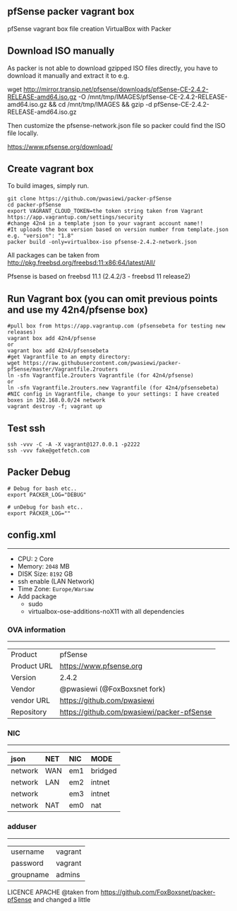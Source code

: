 ## pfSense packer vagrant box
pfSense vagrant box file creation VirtualBox with Packer

## Download ISO manually
As packer is not able to download gzipped ISO files directly, you have to download it manually and extract it to e.g. 

wget http://mirror.transip.net/pfsense/downloads/pfSense-CE-2.4.2-RELEASE-amd64.iso.gz -O /mnt/tmp/IMAGES/pfSense-CE-2.4.2-RELEASE-amd64.iso.gz && cd /mnt/tmp/IMAGES && gzip -d pfSense-CE-2.4.2-RELEASE-amd64.iso.gz 

Then customize the pfsense-network.json file so packer could find the ISO file locally.

https://www.pfsense.org/download/

## Create vagrant box
To build images, simply run.

```
git clone https://github.com/pwasiewi/packer-pfSense
cd packer-pfSense
export VAGRANT_CLOUD_TOKEN=the token string taken from Vagrant https://app.vagrantup.com/settings/security
#change 42n4 in a template json to your vagrant account name!!
#It uploads the box version based on version number from template.json e.g. "version": "1.8"
packer build -only=virtualbox-iso pfsense-2.4.2-network.json
```

All packages can be taken from http://pkg.freebsd.org/freebsd:11:x86:64/latest/All/

Pfsense is based on freebsd 11.1 (2.4.2/3 - freebsd 11 release2)

## Run Vagrant box (you can omit previous points and use my 42n4/pfsense box)

```
#pull box from https://app.vagrantup.com (pfsensebeta for testing new releases)
vagrant box add 42n4/pfsense
or
vagrant box add 42n4/pfsensebeta
#get Vagrantfile to an empty directory:
wget https://raw.githubusercontent.com/pwasiewi/packer-pfSense/master/Vagrantfile.2routers
ln -sfn Vagrantfile.2routers Vagrantfile (for 42n4/pfsense)
or 
ln -sfn Vagrantfile.2routers.new Vagrantfile (for 42n4/pfsensebeta)
#NIC config in Vagrantfile, change to your settings: I have created boxes in 192.168.0.0/24 network
vagrant destroy -f; vagrant up
```

## Test ssh
```
ssh -vvv -C -A -X vagrant@127.0.0.1 -p2222
ssh -vvv fake@getfetch.com

```


## Packer Debug

```shell
# Debug for bash etc..
export PACKER_LOG="DEBUG"

# unDebug for bash etc..
export PACKER_LOG=""
```


## config.xml
---

* CPU: `2` Core
* Memory: `2048` MB
* DISK Size: `8192` GB
* ssh enable (LAN Network)
* Time Zone: `Europe/Warsaw`
* Add package
  * sudo
  * virtualbox-ose-additions-noX11 with all dependencies


### OVA information
---

|             |                                              |
|:-           |:-                                            |
| Product     | pfSense                                      |
| Product URL | https://www.pfsense.org                      |
| Version     | 2.4.2                                        |
| Vendor      | @pwasiewi (@FoxBoxsnet fork)                 |
| vendor URL  | https://github.com/pwasiewi                  |
| Repository  | https://github.com/pwasiewi/packer-pfSense   |


### NIC
---

| json    | NET  | NIC | MODE    |
|:-       |:-    |:-   |:-       |
| network | WAN  | em1 | bridged |
| network | LAN  | em2 | intnet  |
| network |      | em3 | intnet  |
| network | NAT  | em0 | nat     |


### adduser
---
|           |         |
|:-         |:-       |
| username  | vagrant |
| password  | vagrant |
| groupname | admins  |

LICENCE APACHE
@taken from https://github.com/FoxBoxsnet/packer-pfSense and changed a little
